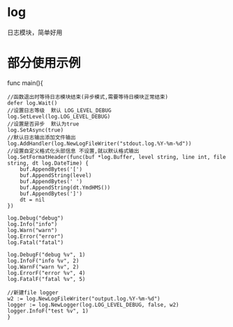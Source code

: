# log
日志模块，简单好用

# 部分使用示例

func main(){

	//函数退出时等待日志模块结束(异步模式,需要等待日模块正常结束)
	defer log.Wait()
	//设置日志等级  默认 LOG_LEVEL_DEBUG
	log.SetLevel(log.LOG_LEVEL_DEBUG)
	//设置是否异步  默认为true
	log.SetAsync(true)
	//默认日志输出添加文件输出
	log.AddHandler(log.NewLogFileWriter("stdout.log.%Y-%m-%d"))
	//设置自定义格式化头部信息 不设置,就以默认格式输出
	log.SetFormatHeader(func(buf *log.Buffer, level string, line int, file string, dt log.DateTime) {
		buf.AppendBytes('[')
		buf.AppendString(level)
		buf.AppendBytes(' ')
		buf.AppendString(dt.YmdHMS())
		buf.AppendBytes(']')
		dt = nil
	})

	log.Debug("debug")
	log.Info("info")
	log.Warn("warn")
	log.Error("error")
	log.Fatal("fatal")

	log.DebugF("debug %v", 1)
	log.InfoF("info %v", 2)
	log.WarnF("warn %v", 2)
	log.ErrorF("error %v", 4)
	log.FatalF("fatal %v", 5)

	//新建file logger
	w2 := log.NewLogFileWriter("output.log.%Y-%m-%d")
	logger := log.NewLogger(log.LOG_LEVEL_DEBUG, false, w2)
	logger.InfoF("test %v", 1)
	}

